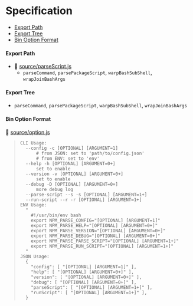 # Specification

* [Export Path](#export-path)
* [Export Tree](#export-tree)
* [Bin Option Format](#bin-option-format)

#### Export Path
+ 📄 [source/parseScript.js](source/parseScript.js)
  - `parseCommand`, `parsePackageScript`, `warpBashSubShell`, `wrapJoinBashArgs`

#### Export Tree
- `parseCommand`, `parsePackageScript`, `warpBashSubShell`, `wrapJoinBashArgs`

#### Bin Option Format
📄 [source/option.js](source/option.js)
> ```
> CLI Usage:
>   --config -c [OPTIONAL] [ARGUMENT=1]
>       # from JSON: set to 'path/to/config.json'
>       # from ENV: set to 'env'
>   --help -h [OPTIONAL] [ARGUMENT=0+]
>       set to enable
>   --version -v [OPTIONAL] [ARGUMENT=0+]
>       set to enable
>   --debug -D [OPTIONAL] [ARGUMENT=0+]
>       more debug log
>   --parse-script --s -s [OPTIONAL] [ARGUMENT=1+]
>   --run-script --r -r [OPTIONAL] [ARGUMENT=1+]
> ENV Usage:
>   "
>     #!/usr/bin/env bash
>     export NPM_PARSE_CONFIG="[OPTIONAL] [ARGUMENT=1]"
>     export NPM_PARSE_HELP="[OPTIONAL] [ARGUMENT=0+]"
>     export NPM_PARSE_VERSION="[OPTIONAL] [ARGUMENT=0+]"
>     export NPM_PARSE_DEBUG="[OPTIONAL] [ARGUMENT=0+]"
>     export NPM_PARSE_PARSE_SCRIPT="[OPTIONAL] [ARGUMENT=1+]"
>     export NPM_PARSE_RUN_SCRIPT="[OPTIONAL] [ARGUMENT=1+]"
>   "
> JSON Usage:
>   {
>     "config": [ "[OPTIONAL] [ARGUMENT=1]" ],
>     "help": [ "[OPTIONAL] [ARGUMENT=0+]" ],
>     "version": [ "[OPTIONAL] [ARGUMENT=0+]" ],
>     "debug": [ "[OPTIONAL] [ARGUMENT=0+]" ],
>     "parseScript": [ "[OPTIONAL] [ARGUMENT=1+]" ],
>     "runScript": [ "[OPTIONAL] [ARGUMENT=1+]" ],
>   }
> ```
